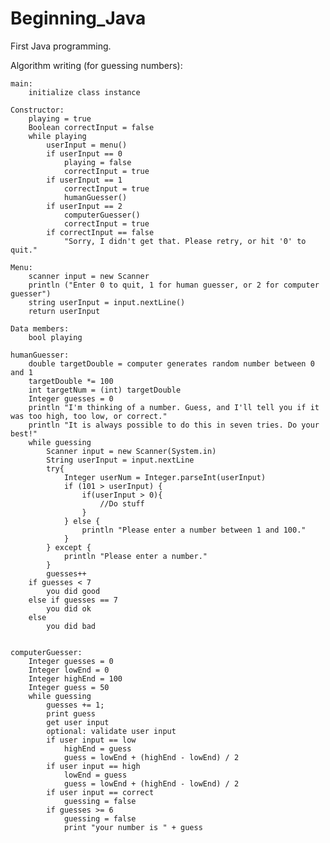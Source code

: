 # Beginning_Java
First Java programming. 


Algorithm writing (for guessing numbers):

    main:
        initialize class instance

    Constructor:
        playing = true
        Boolean correctInput = false
        while playing
            userInput = menu()
            if userInput == 0
                playing = false
                correctInput = true
            if userInput == 1
                correctInput = true
                humanGuesser()
            if userInput == 2
                computerGuesser()
                correctInput = true
            if correctInput == false
                "Sorry, I didn't get that. Please retry, or hit '0' to quit."

    Menu:
        scanner input = new Scanner
        println ("Enter 0 to quit, 1 for human guesser, or 2 for computer guesser")
        string userInput = input.nextLine()
        return userInput

    Data members:
        bool playing

    humanGuesser:
        double targetDouble = computer generates random number between 0 and 1
        targetDouble *= 100
        int targetNum = (int) targetDouble
        Integer guesses = 0
        println "I'm thinking of a number. Guess, and I'll tell you if it was too high, too low, or correct."
        println "It is always possible to do this in seven tries. Do your best!"
        while guessing
            Scanner input = new Scanner(System.in)
            String userInput = input.nextLine
            try{
                Integer userNum = Integer.parseInt(userInput)
                if (101 > userInput) {
                    if(userInput > 0){
                        //Do stuff
                    }
                } else {
                    println "Please enter a number between 1 and 100."
                }
            } except {
                println "Please enter a number."
            }
            guesses++
        if guesses < 7
            you did good
        else if guesses == 7
            you did ok
        else
            you did bad
    

    computerGuesser:
        Integer guesses = 0
        Integer lowEnd = 0
        Integer highEnd = 100
        Integer guess = 50
        while guessing
            guesses += 1;
            print guess
            get user input
            optional: validate user input
            if user input == low
                highEnd = guess
                guess = lowEnd + (highEnd - lowEnd) / 2
            if user input == high
                lowEnd = guess
                guess = lowEnd + (highEnd - lowEnd) / 2
            if user input == correct
                guessing = false
            if guesses >= 6
                guessing = false
                print "your number is " + guess

